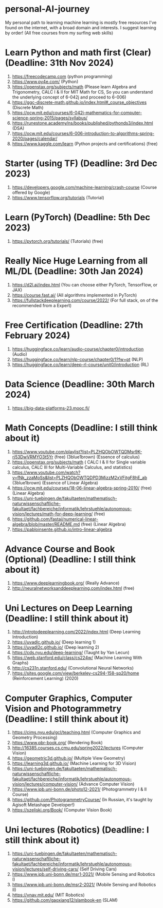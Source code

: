 # personal-AI-journey 
My personal path to learning machine learning is mostly free resources I've found on the internet, with a broad domain and interests. I suggest learning by order! (All free courses from my surfing web skills)

# Learn Python and math first (Clear) (Deadline: 31th Nov 2024)
1. https://freecodecamp.com (python programming)
2. https://www.py4e.com/ (Python)
3. https://openstax.org/subjects/math (Please learn Algebra and Trigonometry, CALC I & II for MIT Math for CS, So you can understand the underlying concept of 6-042j and proceed to 6-006)
4. https://ggc-discrete-math.github.io/index.html#_course_objectives (Discrete Math)
5. https://ocw.mit.edu/courses/6-042j-mathematics-for-computer-science-spring-2015/pages/syllabus/
6. https://runestone.academy/ns/books/published/pythonds3/index.html (DSA)
7. https://ocw.mit.edu/courses/6-006-introduction-to-algorithms-spring-2020/pages/calendar/
8. https://www.kaggle.com/learn (Python projects and certifications) (free)

# Starter (using TF) (Deadline: 3rd Dec 2023)
1. https://developers.google.com/machine-learning/crash-course (Course offered by Google)
2. https://www.tensorflow.org/tutorials (Tutorial)

# Learn (PyTorch) (Deadline: 5th Dec 2023)
1. https://pytorch.org/tutorials/ (Tutorials) (free)

# Really Nice Huge Learning from all ML/DL (Deadline: 30th Jan 2024)
1. https://d2l.ai/index.html (You can choose either PyTorch, TensorFlow, or JAX)
2. https://course.fast.ai/ (All algorithms implemented in PyTorch)
3. https://fullstackdeeplearning.com/course/2022/ (For full stack, on of the recommended from a Expert)

# Free Certification (Deadline: 27th February 2024)
1. https://huggingface.co/learn/audio-course/chapter0/introduction (Audio)
2. https://huggingface.co/learn/nlp-course/chapter0/1?fw=pt (NLP)
3. https://huggingface.co/learn/deep-rl-course/unit0/introduction (RL)

# Data Science (Deadline: 30th March 2024)
1. https://big-data-platforms-23.mooc.fi/

# Math Concepts (Deadline: I still think about it)
1. https://www.youtube.com/playlist?list=PLZHQObOWTQDMsr9K-rj53DwVRMYO3t5Yr (free) (3blue1brown) (Essence of calculus)
2. https://openstax.org/subjects/math ( CALC I & II for Single variable calculus, CALC III for Multi-Variable Calculus, and statistics)
3. https://www.youtube.com/watch?v=fNk_zzaMoSs&list=PLZHQObOWTQDPD3MizzM2xVFitgF8hE_ab (3blue1brown) (Essence of Linear Algebra)
4. https://ocw.mit.edu/courses/18-06-linear-algebra-spring-2010/ (free) (Linear Algebra)
5. https://uni-tuebingen.de/fakultaeten/mathematisch-naturwissenschaftliche-fakultaet/fachbereiche/informatik/lehrstuehle/autonomous-vision/lectures/math-for-deep-learning/ (free)
6. https://github.com/fastai/numerical-linear-algebra/blob/master/README.md (free) (Linear Algebra)
7. https://pabloinsente.github.io/intro-linear-algebra

# Advance Course and Book (Optional) (Deadline: I still think about it)
1. https://www.deeplearningbook.org/ (Really Advance)
2. http://neuralnetworksanddeeplearning.com/index.html (free)

# Uni Lectures on Deep Learning (Deadline: I still think about it)
1. http://introtodeeplearning.com/2022/index.html (Deep Learning Introduction)
2. https://uvadlc.github.io/ (Deep learning 1)
3. https://uvadl2c.github.io/ (Deep learning 2)
4. https://cds.nyu.edu/deep-learning/ (Taught by Yan Lecun)
5. https://web.stanford.edu/class/cs224w/ (Machine Learning With Graphs)
6. http://cs231n.stanford.edu/ (Convolutional Neural Networks)
7. https://sites.google.com/view/berkeley-cs294-158-sp20/home (Reinforcement Learning) (2020)

# Computer Graphics, Computer Vision and Photogrammetry  (Deadline: I still think about it)
1. https://cims.nyu.edu/gcl/teaching.html (Computer Graphics and Geometry Processing)
2. https://www.pbr-book.org/ (Rendering Book)
3. http://16385.courses.cs.cmu.edu/spring2022/lectures (Computer Vision)
4. https://geometric3d.github.io/ (Multiple View Geometry)
5. https://learning3d.github.io/ (Machine Learning for 3D Vision)
6. https://uni-tuebingen.de/fakultaeten/mathematisch-naturwissenschaftliche-fakultaet/fachbereiche/informatik/lehrstuehle/autonomous-vision/lectures/computer-vision/ (Advance Computer Vision)
7. https://www.ipb.uni-bonn.de/photo12-2021/ (Photogrammetry I & II Course)
8. https://github.com/PhotogrammetryCourse/ (In Russian, it's taught by Agisoft Metashape Developer!)
9. https://szeliski.org/Book/ (Computer Vision Book)

# Uni lectures (Robotics) (Deadline: I still think about it)
1. https://uni-tuebingen.de/fakultaeten/mathematisch-naturwissenschaftliche-fakultaet/fachbereiche/informatik/lehrstuehle/autonomous-vision/lectures/self-driving-cars/ (Self Driving Cars)
2. https://www.ipb.uni-bonn.de/msr1-2021/ (Mobile Sensing and Robotics I)
3. https://www.ipb.uni-bonn.de/msr2-2021/ (Mobile Sensing and Robotics II)
4. https://vnav.mit.edu/ (MIT Robotics)
5. https://github.com/gaoxiang12/slambook-en (SLAM)




